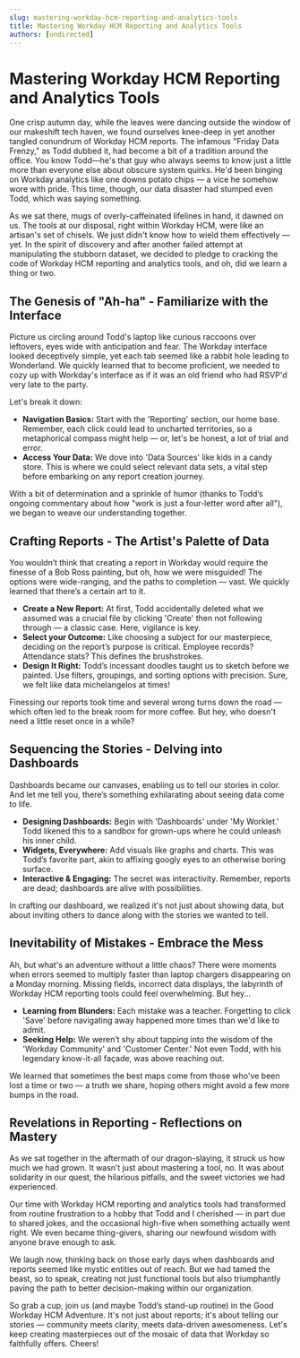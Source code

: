 ```yaml
---
slug: mastering-workday-hcm-reporting-and-analytics-tools
title: Mastering Workday HCM Reporting and Analytics Tools
authors: [undirected]
---
```



# Mastering Workday HCM Reporting and Analytics Tools

One crisp autumn day, while the leaves were dancing outside the window of our makeshift tech haven, we found ourselves knee-deep in yet another tangled conundrum of Workday HCM reports. The infamous "Friday Data Frenzy," as Todd dubbed it, had become a bit of a tradition around the office. You know Todd—he's that guy who always seems to know just a little more than everyone else about obscure system quirks. He'd been binging on Workday analytics like one downs potato chips — a vice he somehow wore with pride. This time, though, our data disaster had stumped even Todd, which was saying something.

As we sat there, mugs of overly-caffeinated lifelines in hand, it dawned on us. The tools at our disposal, right within Workday HCM, were like an artisan's set of chisels. We just didn't know how to wield them effectively — yet. In the spirit of discovery and after another failed attempt at manipulating the stubborn dataset, we decided to pledge to cracking the code of Workday HCM reporting and analytics tools, and oh, did we learn a thing or two.

## The Genesis of "Ah-ha" - Familiarize with the Interface

Picture us circling around Todd's laptop like curious raccoons over leftovers, eyes wide with anticipation and fear. The Workday interface looked deceptively simple, yet each tab seemed like a rabbit hole leading to Wonderland. We quickly learned that to become proficient, we needed to cozy up with Workday's interface as if it was an old friend who had RSVP'd very late to the party.

Let's break it down: 

- **Navigation Basics:** Start with the 'Reporting' section, our home base. Remember, each click could lead to uncharted territories, so a metaphorical compass might help — or, let's be honest, a lot of trial and error.
- **Access Your Data:** We dove into 'Data Sources' like kids in a candy store. This is where we could select relevant data sets, a vital step before embarking on any report creation journey.

With a bit of determination and a sprinkle of humor (thanks to Todd’s ongoing commentary about how "work is just a four-letter word after all"), we began to weave our understanding together.

## Crafting Reports - The Artist's Palette of Data

You wouldn’t think that creating a report in Workday would require the finesse of a Bob Ross painting, but oh, how we were misguided! The options were wide-ranging, and the paths to completion — vast. We quickly learned that there’s a certain art to it.

- **Create a New Report:** At first, Todd accidentally deleted what we assumed was a crucial file by clicking 'Create' then not following through — a classic case. Here, vigilance is key. 
- **Select your Outcome:** Like choosing a subject for our masterpiece, deciding on the report’s purpose is critical. Employee records? Attendance stats? This defines the brushstrokes.
- **Design It Right:** Todd’s incessant doodles taught us to sketch before we painted. Use filters, groupings, and sorting options with precision. Sure, we felt like data michelangelos at times!

Finessing our reports took time and several wrong turns down the road — which often led to the break room for more coffee. But hey, who doesn't need a little reset once in a while?

## Sequencing the Stories - Delving into Dashboards

Dashboards became our canvases, enabling us to tell our stories in color. And let me tell you, there’s something exhilarating about seeing data come to life.

- **Designing Dashboards:** Begin with 'Dashboards' under 'My Worklet.' Todd likened this to a sandbox for grown-ups where he could unleash his inner child.
- **Widgets, Everywhere:** Add visuals like graphs and charts. This was Todd’s favorite part, akin to affixing googly eyes to an otherwise boring surface.
- **Interactive & Engaging:** The secret was interactivity. Remember, reports are dead; dashboards are alive with possibilities.

In crafting our dashboard, we realized it's not just about showing data, but about inviting others to dance along with the stories we wanted to tell.

## Inevitability of Mistakes - Embrace the Mess

Ah, but what's an adventure without a little chaos? There were moments when errors seemed to multiply faster than laptop chargers disappearing on a Monday morning. Missing fields, incorrect data displays, the labyrinth of Workday HCM reporting tools could feel overwhelming. But hey…

- **Learning from Blunders:** Each mistake was a teacher. Forgetting to click 'Save' before navigating away happened more times than we'd like to admit.
- **Seeking Help:** We weren’t shy about tapping into the wisdom of the 'Workday Community' and 'Customer Center.' Not even Todd, with his legendary know-it-all façade, was above reaching out.

We learned that sometimes the best maps come from those who've been lost a time or two — a truth we share, hoping others might avoid a few more bumps in the road.

## Revelations in Reporting - Reflections on Mastery

As we sat together in the aftermath of our dragon-slaying, it struck us how much we had grown. It wasn’t just about mastering a tool, no. It was about solidarity in our quest, the hilarious pitfalls, and the sweet victories we had experienced.

Our time with Workday HCM reporting and analytics tools had transformed from routine frustration to a hobby that Todd and I cherished — in part due to shared jokes, and the occasional high-five when something actually went right. We even became thing-givers, sharing our newfound wisdom with anyone brave enough to ask.

We laugh now, thinking back on those early days when dashboards and reports seemed like mystic entities out of reach. But we had tamed the beast, so to speak, creating not just functional tools but also triumphantly paving the path to better decision-making within our organization.

So grab a cup, join us (and maybe Todd’s stand-up routine) in the Good Workday HCM Adventure. It's not just about reports; it's about telling our stories — community meets clarity, meets data-driven awesomeness. Let's keep creating masterpieces out of the mosaic of data that Workday so faithfully offers. Cheers!